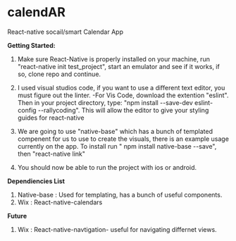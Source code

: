 # calendAR
React-native socail/smart Calendar App


**Getting Started:**
1. Make sure React-Native is properly installed on your machine, run "react-native init test_project", start an emulator and see if it works, if so, clone repo and continue.

2. I used visual studios code, if you want to use a different text editor, you must figure out the linter. 
  -For Vis Code, download the extention "eslint". Then in your project directory, type: "npm install --save-dev eslint-config --rallycoding". This will allow the editor to give your styling guides for react-native
    
3. We are going to use "native-base" which has a bunch of templated compenent for us to use to create the visuals, there is an example usage currently on the app. To install run " npm install native-base --save", then "react-native link"

4. You should now be able to run the project with ios or android. 

**Dependiencies List**
1. Native-base : Used for templating, has a bunch of useful components. 
2. Wix : React-native-calendars

**Future**
1. Wix : React-native-navtigation- useful for navigating differnet views. 


